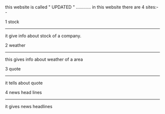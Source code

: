 this website is called "   UPDATED  " ............
 in this website there are 4 sites:--

1   stock 

--------------------
it give info about stock of a company.

2 weather 

--------------------
this gives info about weather of a area

 3 quote
 
-------------------
it tells about quote 


4 news head lines

--------------------

it gives news headlines